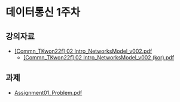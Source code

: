 # 데이터통신 1주차

## 강의자료

* [[Commn_TKwon22f] 02 Intro_NetworksModel_v002.pdf]()
	* [[Commn_TKwon22f] 02 Intro_NetworksModel_v002 (kor).pdf]()

## 과제

* [Assignment01_Problem.pdf]()
